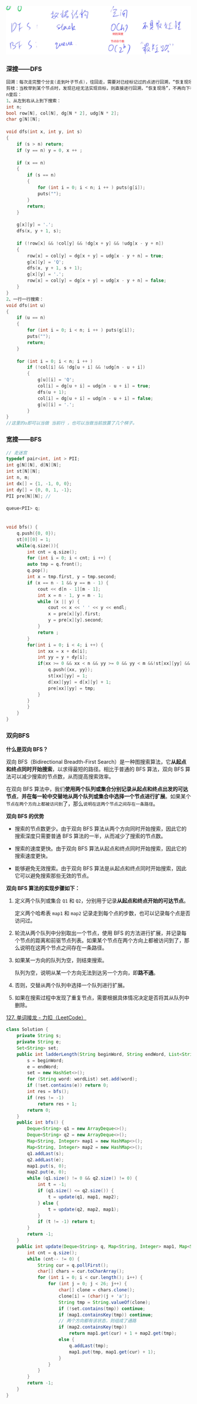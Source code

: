 <img src="typora文档图片/image-20220927212711740.png" alt="image-20220927212711740" style="zoom: 50%;" />

### 深搜——DFS

```c++
回溯：每次走完整个分支(走到叶子节点)，往回走，需要对已经标记过的点进行回溯，“恢复现场”。
剪枝：当枚举到某个节点时，发现已经无法实现目标，则直接进行回溯，“恢复现场”，不再向下枚举。// 排序是剪枝的前提
n皇后：
1、从左到右从上到下搜索：
int n;
bool row[N], col[N], dg[N * 2], udg[N * 2];
char g[N][N];

void dfs(int x, int y, int s)
{
    if (s > n) return;
    if (y == n) y = 0, x ++ ;

    if (x == n)
    {
        if (s == n)
        {
            for (int i = 0; i < n; i ++ ) puts(g[i]);
            puts("");
        }
        return;
    }

    g[x][y] = '.';
    dfs(x, y + 1, s);

    if (!row[x] && !col[y] && !dg[x + y] && !udg[x - y + n])
    {
        row[x] = col[y] = dg[x + y] = udg[x - y + n] = true;
        g[x][y] = 'Q';
        dfs(x, y + 1, s + 1);
        g[x][y] = '.';
        row[x] = col[y] = dg[x + y] = udg[x - y + n] = false;
    }
}
2、一行一行搜索：
void dfs(int u)
{
    if (u == n)
    {
        for (int i = 0; i < n; i ++ ) puts(g[i]);
        puts("");
        return;
    }

    for (int i = 0; i < n; i ++ )
        if (!col[i] && !dg[u + i] && !udg[n - u + i])
        {
            g[u][i] = 'Q';
            col[i] = dg[u + i] = udg[n - u + i] = true;
            dfs(u + 1);
            col[i] = dg[u + i] = udg[n - u + i] = false;
            g[u][i] = '.';
        }
}
//这里的u即可以当做 当前行 ，也可以当做当前放置了几个棋子。
```

### 宽搜——BFS

```c++
// 走迷宫  
typedef pair<int, int > PII;
int g[N][N], d[N][N];
int st[N][N];
int n, m;
int dx[] = {1, -1, 0, 0};
int dy[] = {0, 0, 1, -1};
PII pre[N][N]; // 

queue<PII> q;


void bfs() {
    q.push({0, 0});
    st[0][0] = 1;
    while(q.size()){
        int cnt = q.size();
        for (int i = 0; i < cnt; i ++) {
        auto tmp = q.front();
        q.pop();
        int x = tmp.first, y = tmp.second;
        if (x == n - 1 && y == m - 1) {
            cout << d[n - 1][m - 1];
            int x = n - 1, y = m - 1;
            while (x || y) {
                cout << x << ' ' << y << endl;
                x = pre[x][y].first;
                y = pre[x][y].second;
            }
            return ;
        }
        for(int i = 0; i < 4; i ++) {
            int xx = x + dx[i];
            int yy = y + dy[i];
            if(xx >= 0 && xx < n && yy >= 0 && yy < m &&!st[xx][yy] && g[xx][yy] == 0) {
                q.push({xx, yy});
                st[xx][yy] = 1;
                d[xx][yy] = d[x][y] + 1;
                pre[xx][yy] = tmp;
            }
        }
        }
    }
}
```

### 双向BFS

**什么是双向 BFS？**

双向 BFS（Bidirectional Breadth-First Search）是一种图搜索算法，它**从起点和终点同时开始搜索**，以求得最短的路径。相比于普通的 BFS 算法，双向 BFS 算法可以减少搜索的节点数，从而提高搜索效率。

在双向 BFS 算法中，我们**使用两个队列或集合分别记录从起点和终点出发的可达节点**，**并在每一轮中交替地从两个队列或集合中选择一个节点进行扩展**。如果某个`节点在两个方向上都被访问到`了，那么`说明在这两个节点之间存在一条路径`。

**双向 BFS 的优势**

- 搜索的节点数更少。由于双向 BFS 算法从两个方向同时开始搜索，因此它的搜索深度只需要普通 BFS 算法的一半，从而减少了搜索的节点数。


- 搜索的速度更快。由于双向 BFS 算法从起点和终点同时开始搜索，因此它的搜索速度更快。


- 能够避免无效搜索。由于双向 BFS 算法是从起点和终点同时开始搜索，因此它可以避免搜索那些无效的节点。



**双向 BFS 算法的实现步骤如下：**

1. 定义两个队列或集合 `Q1` 和 `Q2`，分别用于记录**从起点和终点开始的可达节点**。

    定义两个哈希表 `map1` 和 `map2` 记录走到每个点的步数，也可以记录每个点是否访问过。

2. 轮流从两个队列中分别取出一个节点，使用 BFS 的方法进行扩展，并记录每个节点的距离和前驱节点列表。如果某个节点在两个方向上都被访问到了，那么说明在这两个节点之间存在一条路径。

3. 如果某一方向的队列为空，则结束搜索。

    队列为空，说明从某一个方向无法到达另一个方向，即**路不通**。

4. 否则，交替从两个队列中选择一个队列进行扩展。

5. 如果在搜索过程中发现了重复节点，需要根据具体情况决定是否将其从队列中删除。

[127. 单词接龙 - 力扣（LeetCode）](https://leetcode.cn/problems/word-ladder/?envType=study-plan-v2&envId=top-interview-150)

```java
class Solution {
    private String s;
    private String e;
    Set<String> set;
    public int ladderLength(String beginWord, String endWord, List<String> wordList) {
        s = beginWord; 
        e = endWord;
        set = new HashSet<>();
        for (String word: wordList) set.add(word);
        if (!set.contains(e)) return 0;
        int res = bfs();
        if (res != -1) 
            return res + 1;
        return 0;
    }
    public int bfs() {
        Deque<String> q1 = new ArrayDeque<>();
        Deque<String> q2 = new ArrayDeque<>();
        Map<String, Integer> map1 = new HashMap<>();
        Map<String, Integer> map2 = new HashMap<>();
        q1.addLast(s);
        q2.addLast(e);
        map1.put(s, 0);
        map2.put(e, 0);
        while (q1.size() != 0 && q2.size() != 0) {
            int t = -1;
            if (q1.size() <= q2.size()) {
                t = update(q1, map1, map2);
            } else {
                t = update(q2, map2, map1);
            }
            if (t != -1) return t;
        }
        return -1;
    }
    public int update(Deque<String> q, Map<String, Integer> map1, Map<String, Integer> map2) {
        int cnt = q.size();
        while (cnt-- != 0) {
            String cur = q.pollFirst();
            char[] chars = cur.toCharArray();
            for (int i = 0; i < cur.length(); i++) {
                for (int j = 0; j < 26; j++) {
                    char[] clone = chars.clone();
                    clone[i] = (char)(j + 'a');
                    String tmp = String.valueOf(clone);
                    if (!set.contains(tmp)) continue;
                    if (map1.containsKey(tmp)) continue;
					// 两个方向都有该状态，则组成了通路
                    if (map2.containsKey(tmp)) 
                        return map1.get(cur) + 1 + map2.get(tmp);
                    else {
                        q.addLast(tmp);
                        map1.put(tmp, map1.get(cur) + 1);
                    }
                }
            }
        }
        return -1;
    }
}
```

